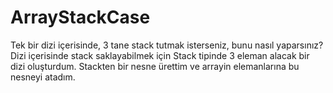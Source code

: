 # ArrayStackCase
Tek bir dizi içerisinde, 3 tane stack tutmak isterseniz, bunu nasıl yaparsınız?
Dizi içerisinde stack saklayabilmek için Stack tipinde 3 eleman alacak bir dizi oluşturdum.
Stackten bir nesne ürettim ve arrayin elemanlarına bu nesneyi atadım.

